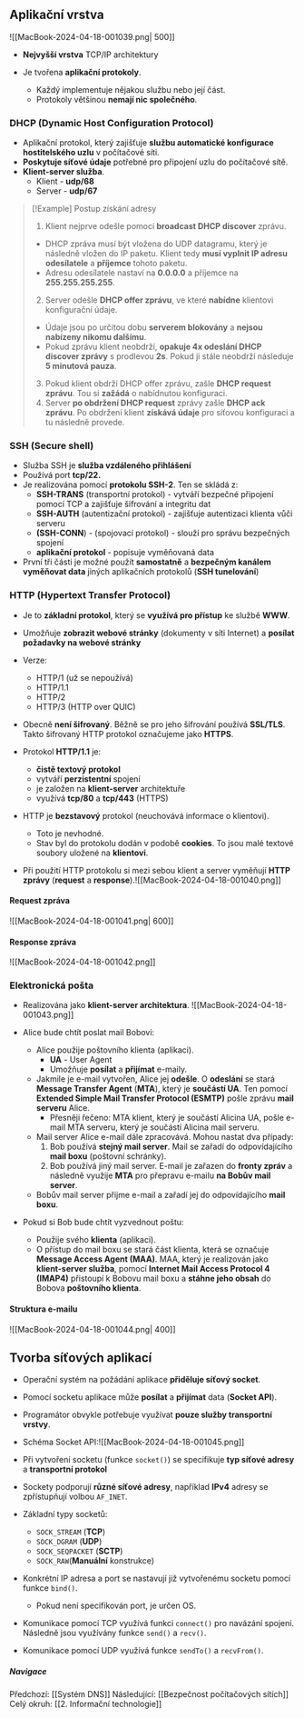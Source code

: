 ## Aplikační vrstva
![[MacBook-2024-04-18-001039.png| 500]]
- **Nejvyšší vrstva** TCP/IP architektury

- Je tvořena **aplikační protokoly**.
	- Každý implementuje nějakou službu nebo její část.
	- Protokoly většinou **nemají nic společného**.

### DHCP (Dynamic Host Configuration Protocol)
- Aplikační protokol, který zajišťuje **službu automatické konfigurace hostitelského uzlu** v počítačové síti.
- **Poskytuje síťové údaje** potřebné pro připojení uzlu do počítačové sítě.
- **Klient-server služba**. 
	- Klient - **udp/68**
	- Server - **udp/67**

>[!Example] Postup získání adresy
>1. Klient nejprve odešle pomocí **broadcast DHCP discover** zprávu.
>	- DHCP zpráva musí být vložena do UDP datagramu, který je následně vložen do IP paketu. Klient tedy **musí vyplnit IP adresu odesílatele** a **příjemce** tohoto paketu. 
>	- Adresu odesílatele nastaví na **0.0.0.0** a příjemce na **255.255.255.255**.
>2. Server odešle **DHCP offer zprávu**, ve které **nabídne** klientovi konfigurační údaje.
>	- Údaje jsou po určitou dobu **serverem blokovány** a **nejsou nabízeny nikomu dalšímu**.
>	- Pokud zprávu klient neobdrží, **opakuje 4x odeslání DHCP discover zprávy** s prodlevou **2s**. Pokud ji stále neobdrží následuje **5 minutová pauza**.
>3. Pokud klient obdrží DHCP offer zprávu, zašle **DHCP request zprávu**. Tou si **zažádá** o nabídnutou konfiguraci.
>4. Server **po obdržení DHCP request** zprávy zašle **DHCP ack zprávu**. Po obdržení klient **získává údaje** pro síťovou konfiguraci a tu následně provede.

### SSH (Secure shell)
- Služba SSH je **služba vzdáleného přihlášení**
- Používá port **tcp/22.**
- Je realizována pomocí **protokolu SSH-2**. Ten se skládá z:
	- **SSH-TRANS** (transportní protokol) - vytváří bezpečné připojení pomocí TCP a zajišťuje šifrování a integritu dat
	- **SSH-AUTH** (autentizační protokol) - zajišťuje autentizaci klienta vůči serveru
	- **(SSH-CONN**) - (spojovací protokol) - slouží pro správu bezpečných spojení
	- **aplikační protokol** - popisuje vyměňovaná data
- První tři části je možné použít **samostatně** a **bezpečným kanálem vyměňovat data** jiných aplikačních protokolů (**SSH tunelování**)

### HTTP (Hypertext Transfer Protocol)
- Je to **základní protokol**, který se **využívá pro přístup** ke službě **WWW**.
- Umožňuje **zobrazit webové stránky** (dokumenty v síti Internet) a **posílat požadavky na webové stránky**
- Verze:
	- HTTP/1 (už se nepoužívá)
	- HTTP/1.1
	- HTTP/2
	- HTTP/3 (HTTP over QUIC)

- Obecně **není šifrovaný**. Běžně se pro jeho šifrování používá **SSL/TLS**. Takto šifrovaný HTTP protokol označujeme jako **HTTPS**.

- Protokol **HTTP/1.1** je:
	- **čistě textový protokol** 
	- vytváří **perzistentní** spojení 
	- je založen na **klient-server** architektuře
	- využívá **tcp/80** a **tcp/443** (HTTPS)

- HTTP je **bezstavový** protokol (neuchovává informace o klientovi). 
	- Toto je nevhodné.
	- Stav byl do protokolu dodán v podobě **cookies**. To jsou malé textové soubory uložené na **klientovi**.

- Při použití HTTP protokolu si mezi sebou klient a server vyměňují **HTTP zprávy** (**request** a **response**).![[MacBook-2024-04-18-001040.png]]

#### Request zpráva
![[MacBook-2024-04-18-001041.png| 600]]

#### Response zpráva
![[MacBook-2024-04-18-001042.png]]

### Elektronická pošta
- Realizována jako **klient-server architektura**.
![[MacBook-2024-04-18-001043.png]]
- Alice bude chtít poslat mail Bobovi:
	- Alice použije poštovního klienta (aplikaci). 
		- **UA** - User Agent
		- Umožňuje **posílat** a **přijímat** e-maily.
	- Jakmile je e-mail vytvořen, Alice jej **odešle**. O **odeslání** se stará **Message Transfer Agent** (**MTA**), který je **součástí UA**. Ten pomocí **Extended Simple Mail Transfer Protocol (ESMTP)** pošle zprávu **mail serveru** Alice.
		- Přesněji řečeno: MTA klient, který je součástí Alicina UA, pošle e-mail MTA serveru, který je součástí Alicina mail serveru.
	- Mail server Alice e-mail dále zpracovává. Mohou nastat dva případy:
		1. Bob používá **stejný mail server**. Mail se zařadí do odpovídajícího **mail boxu** (poštovní schránky).
		2. Bob používá jiný mail server. E-mail je zařazen do **fronty zpráv** a následně využije **MTA** pro přepravu e-mailu **na Bobův mail server**. 
	- Bobův mail server přijme e-mail a zařadí jej do odpovídajícího **mail boxu**.

- Pokud si Bob bude chtít vyzvednout poštu:
	- Použije svého **klienta** (aplikaci).
	- O přístup do mail boxu se stará část klienta, která se označuje **Message Access Agent (MAA)**. MAA, který je realizován jako **klient-server služba**, pomocí **Internet Mail Access Protocol 4 (IMAP4)** přistoupí k Bobovu mail boxu a **stáhne jeho obsah** do Bobova **poštovního klienta**.

#### Struktura e-mailu
![[MacBook-2024-04-18-001044.png| 400]]

## Tvorba síťových aplikací
- Operační systém na požádání aplikace **přiděluje síťový socket**. 
- Pomocí socketu aplikace může **posílat** a **přijímat** data (**Socket API**).
- Programátor obvykle potřebuje využívat **pouze služby transportní vrstvy**.

- Schéma Socket API:![[MacBook-2024-04-18-001045.png]]
- Při vytvoření socketu (funkce `socket()`) se specifikuje **typ síťové adresy** a **transportní protokol**
- Sockety podporují **různé síťové adresy**, například **IPv4** adresy se zpřístupňují volbou `AF_INET`.
- Základní typy socketů:
	- `SOCK_STREAM` (**TCP**)
	- `SOCK_DGRAM` (**UDP**)
	- `SOCK_SEQPACKET` (**SCTP**)
	- `SOCK_RAW`(**Manuální** konstrukce)

- Konkrétní IP adresa a port se nastavují již vytvořenému socketu pomocí funkce `bind()`. 
	- Pokud není specifikován port, je určen OS.
- Komunikace pomocí TCP využívá funkci `connect()` pro navázání spojení. Následně jsou využívány funkce `send()` a `recv()`.
- Komunikace pomocí UDP využívá funkce `sendTo()` a `recvFrom()`.
##### Navigace
Předchozí:  [[Systém DNS]]
Následující: [[Bezpečnost počítačových sítích]]
Celý okruh: [[2. Informační technologie]]
